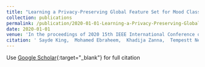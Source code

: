 ```yaml
---
title: "Learning a Privacy-Preserving Global Feature Set for Mood Classification Using Smartphone Activity and Sensor Data"
collection: publications
permalink: /publication/2020-01-01-Learning-a-Privacy-Preserving-Global-Feature-Set-for-Mood-Classification-Using-Smartphone-Activity-and-Sensor-Data
date: 2020-01-01
venue: 'In the proceedings of 2020 15th IEEE International Conference on Automatic Face and Gesture Recognition (FG 2020)'
citation: ' Sayde King,  Mohamed Ebraheem,  Khadija Zanna,  Tempestt Neal, &quot;Learning a Privacy-Preserving Global Feature Set for Mood Classification Using Smartphone Activity and Sensor Data.&quot; In the proceedings of 2020 15th IEEE International Conference on Automatic Face and Gesture Recognition (FG 2020), 2020.'
---
```

Use [Google Scholar](https://scholar.google.com/scholar?q=Learning+a+Privacy+Preserving+Global+Feature+Set+for+Mood+Classification+Using+Smartphone+Activity+and+Sensor+Data){:target="_blank"} for full citation